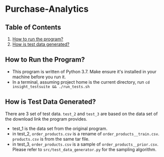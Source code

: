 # Purchase-Analytics

## Table of Contents
1. [How to run the program?](README.md#how-to-run-the-program)
1. [How is test data generated?](README.md#how-is-test-data-generated)

## How to Run the Program?
* This program is written of Python 3.7. Make ensure it's installed in your machine before you run it.
* In a terminal, assuming project home is the current directory, run `cd insight_testsuite && ./run_tests.sh`


## How is Test Data Generated?
There are 3 set of test data. `test_2` and `test_3` are based on the data set of the download link the program provides.

* test_1 is the data set from the original program.
* in test_2, `order_products.csv` is a rename of `order_products__train.csv`. `products.csv` is from the same tar file.
* in test_3, `order_products.csv` is a sample of `order_products__prior.csv`. Please refer to
`src/test_data_generator.py` for the sampling algorithm.
